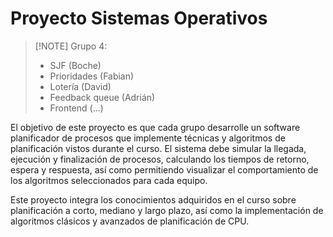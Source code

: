 # Proyecto Sistemas Operativos

>  [!NOTE]
> Grupo 4:
> - SJF (Boche)
> - Prioridades (Fabian)
> - Lotería (David)
> - Feedback queue (Adrián)
> - Frontend (...)

El objetivo de este proyecto es que cada grupo desarrolle un software planificador de procesos que implemente técnicas y algoritmos de planificación vistos durante el curso. El sistema debe simular la llegada, ejecución y finalización de procesos, calculando los tiempos de retorno, espera y respuesta, así como permitiendo visualizar el comportamiento de los algoritmos seleccionados para cada equipo.

Este proyecto integra los conocimientos adquiridos en el curso sobre planificación a corto, mediano y largo plazo, así como la implementación de algoritmos clásicos y avanzados de planificación de CPU.